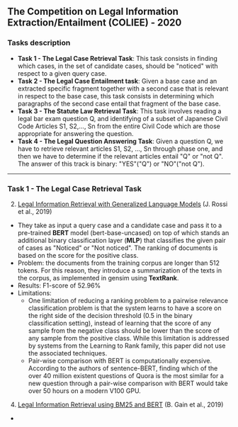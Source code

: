 ## The Competition on Legal Information Extraction/Entailment (COLIEE) - 2020

### Tasks description

- **Task 1 - The Legal Case Retrieval Task**: This task consists in finding which cases, in the set of candidate cases, should be "noticed" with respect to a given query case.
- **Task 2 - The Legal Case Entailment task**: Given a base case and an extracted specific fragment together with a second case that is relevant in respect to the base case, this task consists in determining which paragraphs of the second case entail that fragment of the base case.
- **Task 3 - The Statute Law Retrieval Task**: This task involves reading a legal bar exam question Q, and identifying of a subset of Japanese Civil Code Articles S1, S2,..., Sn from the entire Civil Code which are those appropriate for answering the question.
- **Task 4 - The Legal Question Answering Task**: Given a question Q, we have to retrieve relevant articles S1, S2, ..., Sn through phase one, and then we have to determine if the relevant articles entail "Q" or "not Q". The answer of this track is binary: "YES"("Q") or "NO"("not Q").

***

### Task 1 - The Legal Case Retrieval Task

2. <ins>Legal Information Retrieval with Generalized Language Models</ins> (J. Rossi et al., 2019)
  - They take as input a query case and a candidate case and pass it to a pre-trained **BERT** model (bert-base-uncased) on top of which stands an additional binary classification layer (**MLP**) that classifies the given pair of cases as "Noticed" or "Not noticed". The ranking of documents is based on the score for the positive class.
  - Problem: the documents from the training corpus are longer than 512 tokens. For this reason, they introduce a summarization of the texts in the corpus, as implemented in gensim using **TextRank**.
  - Results: F1-score of 52.96%
  - Limitations: 
    - One limitation of reducing a ranking problem to a pairwise relevance classification problem is that the system learns to have a score on the right side of the decision threshold (0.5 in the binary classification setting), instead of learning that the score of any sample from the negative class should be lower than the score of any sample from the positive class. While this limitation is addressed by systems from the Learning to Rank family, this paper did not use the associated techniques.
    - Pair-wise comparison with BERT is computationally expensive. According to the authors of sentence-BERT, finding which of the over 40 million existent questions of Quora is the most similar for a new question through a pair-wise comparison with BERT would take over 50 hours on a modern V100 GPU.


4. <ins>Legal Information Retrieval using BM25 and BERT</ins> (B. Gain et al., 2019)
  - 
